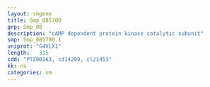 ```yaml
---
layout: smgene
title: Smp_085700
grp: Smp_08
description: "cAMP dependent protein kinase catalytic subunit"
smp: Smp_085700.1
uniprot: "G4VLX1"
length:   315
cdd: "PTZ00263, cd14209, cl21453"
kk: ns
categories: sm
---
```


